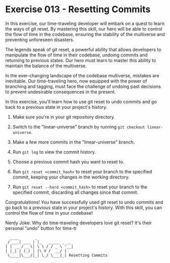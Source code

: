 # Exercise 013 - Resetting Commits

In this exercise, our time-traveling developer will embark on a quest to 
learn the ways of git reset. By mastering this skill, our hero will be 
able to control the flow of time in the codebase, ensuring the stability 
of the multiverse and preventing unforeseen disasters.

The legends speak of git reset, a powerful ability that allows developers 
to manipulate the flow of time in their codebase, undoing commits and 
returning to previous states. Our hero must learn to master this ability 
to maintain the balance of the multiverse.

In the ever-changing landscape of the codebase multiverse, mistakes are 
inevitable. Our time-traveling hero, now equipped with the power of 
branching and tagging, must face the challenge of undoing past decisions 
to prevent undesirable consequences in the present.

In this exercise, you'll learn how to use git reset to undo commits and go back to a
previous state in your project's history.

1. Make sure you're in your git repository directory.

2. Switch to the "linear-universe" branch by running `git checkout linear-universe`.

3. Make a few more commits in the "linear-universe" branch.

4. Run `git log` to view the commit history.

5. Choose a previous commit hash you want to reset to.

6. Run `git reset <commit_hash>` to reset your branch to the specified commit, keeping
   your changes in the working directory.

7. Run `git reset --hard <commit_hash>` to reset your branch to the specified commit,
   discarding all changes since that commit.

Congratulations! You have successfully used git reset to undo commits and go back to a
previous state in your project's history. With this skill, you can control the flow of
time in your codebase!

Nerdy Joke: Why do time-traveling developers love git reset? It's their personal "undo"
button for time-tr

```
  ____       _
 / ___| ___ | |_   _____ _ __
| |  _ / _ \| \ \ / / _ \ '__|
| |_| | (_) | |\ V /  __/ |
 \____|\___/|_| \_/ \___|_| Resetting Commits
```

